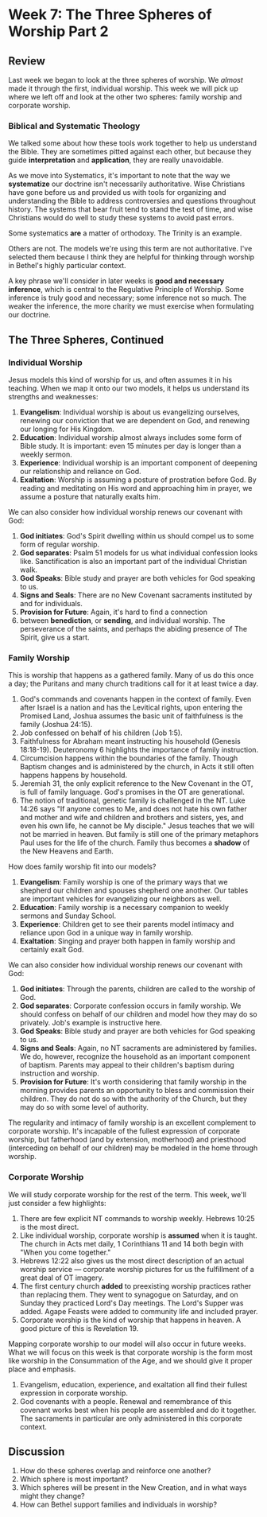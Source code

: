 # Week 7: The Three Spheres of Worship Part 2

## Review

Last week we began to look at the three spheres of worship. We _almost_ made it through the first, individual worship. This week we will pick up where we left off and look at the other two spheres: family worship and corporate worship.

### Biblical and Systematic Theology

We talked some about how these tools work together to help us understand the Bible. They are sometimes pitted against each other, but because they guide **interpretation** and **application**, they are really unavoidable.

As we move into Systematics, it's important to note that the way we **systematize** our doctrine isn't necessarily authoritative. Wise Christians have gone before us and provided us with tools for organizing and understanding the Bible to address controversies and questions throughout history. The systems that bear fruit tend to stand the test of time, and wise Christians would do well to study these systems to avoid past errors.

Some systematics **are** a matter of orthodoxy. The Trinity is an example.

Others are not. The models we're using this term are not authoritative. I've selected them because I think they are helpful for thinking through worship in Bethel's highly particular context.

A key phrase we'll consider in later weeks is **good and necessary inference**, which is central to the Regulative Principle of Worship. Some inference is truly good and necessary; some inference not so much. The weaker the inference, the more charity we must exercise when formulating our doctrine.

## The Three Spheres, Continued

### Individual Worship

Jesus models this kind of worship for us, and often assumes it in his teaching. When we map it onto our two models, it helps us understand its strengths and weaknesses:

1. **Evangelism**: Individual worship is about us evangelizing ourselves, renewing our conviction that we are dependent on God, and renewing our longing for His Kingdom.
2. **Education**: Individual worship almost always includes some form of Bible study. It is important: even 15 minutes per day is longer than a weekly sermon.
3. **Experience**: Individual worship is an important component of deepening our relationship and reliance on God.
4. **Exaltation**: Worship is assuming a posture of prostration before God. By reading and meditating on His word and approaching him in prayer, we assume a posture that naturally exalts him.

We can also consider how individual worship renews our covenant with God:

1. **God initiates**: God's Spirit dwelling within us should compel us to some form of regular worship.
2. **God separates**: Psalm 51 models for us what individual confession looks like. Sanctification is also an important part of the individual Christian walk.
3. **God Speaks**: Bible study and prayer are both vehicles for God speaking to us.
4. **Signs and Seals**: There are no New Covenant sacraments instituted by and for individuals. 
5. **Provision for Future**: Again, it's hard to find a connection
6.  between **benediction**, or **sending**, and individual worship. The perseverance of the saints, and perhaps the abiding presence of The Spirit, give us a start. 

### Family Worship

This is worship that happens as a gathered family. Many of us do this once a day; the Puritans and many church traditions call for it at least twice a day.

1. God's commands and covenants happen in the context of family. Even after Israel is a nation and has the Levitical rights, upon entering the Promised Land, Joshua assumes the basic unit of faithfulness is the family (Joshua 24:15).
2. Job confessed on behalf of his children (Job 1:5).
3. Faithfulness for Abraham meant instructing his household (Genesis 18:18-19). Deuteronomy 6 highlights the importance of family instruction.
4. Circumcision happens within the boundaries of the family. Though Baptism changes and is administered by the church, in Acts it still often happens happens by household.
5. Jeremiah 31, the only explicit reference to the New Covenant in the OT, is full of family language. God's promises in the OT are generational.
6. The notion of traditional, genetic family is challenged in the NT. Luke 14:26 says "If anyone comes to Me, and does not hate his own father and mother and wife and children and brothers and sisters, yes, and even his own life, he cannot be My disciple." Jesus teaches that we will not be married in heaven. But family is still one of the primary metaphors Paul uses for the life of the church. Family thus becomes a **shadow** of the New Heavens and Earth.

How does family worship fit into our models?

1. **Evangelism**: Family worship is one of the primary ways that we shepherd our children and spouses shepherd one another. Our tables are important vehicles for evangelizing our neighbors as well.
2. **Education**: Family worship is a necessary companion to weekly sermons and Sunday School.
3. **Experience**: Children get to see their parents model intimacy and reliance upon God in a unique way in family worship.
4. **Exaltation**: Singing and prayer both happen in family worship and certainly exalt God.

We can also consider how individual worship renews our covenant with God:

1. **God initiates**: Through the parents, children are called to the worship of God.
2. **God separates**: Corporate confession occurs in family worship. We should confess on behalf of our children and model how they may do so privately. Job's example is instructive here.
3. **God Speaks**: Bible study and prayer are both vehicles for God speaking to us.
4. **Signs and Seals**: Again, no NT sacraments are administered by families. We do, however, recognize the household as an important component of baptism. Parents may appeal to their children's baptism during instruction and worship.
5. **Provision for Future**: It's worth considering that family worship in the morning provides parents an opportunity to bless and commission their children. They do not do so with the authority of the Church, but they may do so with some level of authority.

The regularity and intimacy of family worship is an excellent complement to corporate worship. It's incapable of the fullest expression of corporate worship, but fatherhood (and by extension, motherhood) and priesthood (interceding on behalf of our children) may be modeled in the home through worship.

### Corporate Worship

We will study corporate worship for the rest of the term. This week, we'll just consider a few highlights:

1. There are few explicit NT commands to worship weekly. Hebrews 10:25 is the most direct.
2. Like individual worship, corporate worship is **assumed** when it is taught. The church in Acts met daily, 1 Corinthians 11 and 14 both begin with "When you come together."
3. Hebrews 12:22 also gives us the most direct description of an actual worship service — corporate worship pictures for us the fulfillment of a great deal of OT imagery.
4. The first century church **added** to preexisting worship practices rather than replacing them. They went to synagogue on Saturday, and on Sunday they practiced Lord's Day meetings. The Lord's Supper was added. Agape Feasts were added to community life and included prayer.
5. Corporate worship is the kind of worship that happens in heaven. A good picture of this is Revelation 19.

Mapping corporate worship to our model will also occur in future weeks. What we will focus on this week is that corporate worship is the form most like worship in the Consummation of the Age, and we should give it proper place and emphasis.

1. Evangelism, education, experience, and exaltation all find their fullest expression in corporate worship.
2. God covenants with a people. Renewal and remembrance of this covenant works best when his people are assembled and do it together. The sacraments in particular are only administered in this corporate context.

## Discussion

1. How do these spheres overlap and reinforce one another?
2. Which sphere is most important?
3. Which spheres will be present in the New Creation, and in what ways might they change?
4. How can Bethel support families and individuals in worship?

